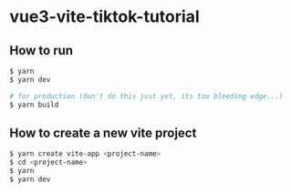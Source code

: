 # vue3-vite-tiktok-tutorial

## How to run

```bash
$ yarn
$ yarn dev

# for production (don't do this just yet, its too bleeding edge...)
$ yarn build
```

## How to create a new vite project
```bash
$ yarn create vite-app <project-name>
$ cd <project-name>
$ yarn
$ yarn dev
```
